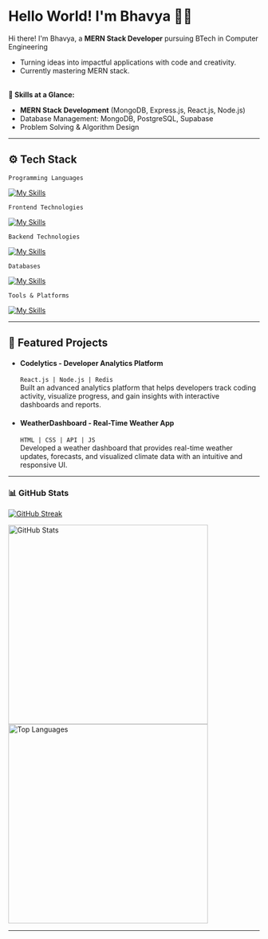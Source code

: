# Hello World! I'm Bhavya 👨‍💻

Hi there! I'm Bhavya, a **MERN Stack Developer** pursuing BTech in Computer Engineering  

- Turning ideas into impactful applications with code and creativity.  
- Currently mastering MERN stack.<br><br>

**🚀 Skills at a Glance:**<br>
- **MERN Stack Development** (MongoDB, Express.js, React.js, Node.js)  
- Database Management: MongoDB, PostgreSQL, Supabase  
- Problem Solving & Algorithm Design  

---

## ⚙️ Tech Stack

```Programming Languages```

[![My Skills](https://skillicons.dev/icons?i=js,java,html,css&theme=light)](https://skills.thijs.gg)

```Frontend Technologies```

[![My Skills](https://skillicons.dev/icons?i=react,tailwind&theme=light)](https://skills.thijs.gg)

```Backend Technologies```

[![My Skills](https://skillicons.dev/icons?i=nodejs,express&theme=light)](https://skills.thijs.gg)

```Databases```

[![My Skills](https://skillicons.dev/icons?i=mongodb,postgres&theme=light)](https://skills.thijs.gg)

```Tools & Platforms```

[![My Skills](https://skillicons.dev/icons?i=git,github,vscode,postman,vercel&theme=light)](https://skills.thijs.gg)

---

## 🌟 Featured Projects

- #### Codelytics - Developer Analytics Platform 
  ```React.js | Node.js | Redis```  
  Built an advanced analytics platform that helps developers track coding activity, visualize progress, and gain insights with interactive dashboards and reports.

- #### WeatherDashboard - Real-Time Weather App  
  ```HTML | CSS | API | JS```  
  Developed a weather dashboard that provides real-time weather updates, forecasts, and visualized climate data with an intuitive and responsive UI.

---

### 📊 GitHub Stats

<p align="left">
   <a href="https://github.com/BhavyaRI">
        <img alt="GitHub Streak" src="https://streak-stats.demolab.com?user=BhavyaRI&theme=radical&border_radius=2.5"/>
   </a>
</p>

<p align="left">
<a href="https://github.com/BhavyaRI">
        <img alt="GitHub Stats" src="https://github-readme-stats.vercel.app/api?username=BhavyaRI&show_icons=true&count_private=true&theme=radical" width="400px"/>
</a>

<a href="https://github.com/BhavyaRI">
        <img alt="Top Languages" src="https://github-readme-stats.vercel.app/api/top-langs/?username=BhavyaRI&theme=radical&layout=compact" width="400px"/>
</a>
</p>

---
